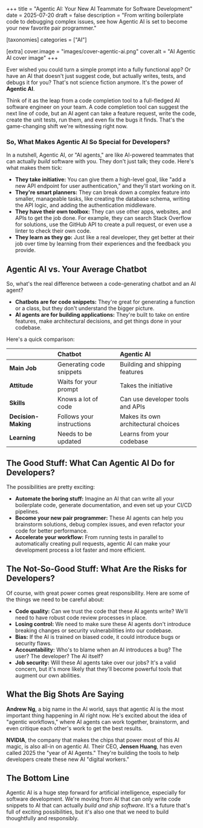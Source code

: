 +++
title = "Agentic AI: Your New AI Teammate for Software Development"
date = 2025-07-20
draft = false
description = "From writing boilerplate code to debugging complex issues, see how Agentic AI is set to become your new favorite pair programmer."

[taxonomies]
categories = ["AI"]

[extra]
cover.image = "images/cover-agentic-ai.png"
cover.alt = "AI Agentic AI cover image"
+++

Ever wished you could turn a simple prompt into a fully functional app? Or have an AI that doesn't just suggest code, but actually writes, tests, and debugs it for you? That's not science fiction anymore. It's the power of **Agentic AI**.

Think of it as the leap from a code completion tool to a full-fledged AI software engineer on your team. A code completion tool can suggest the next line of code, but an AI agent can take a feature request, write the code, create the unit tests, run them, and even fix the bugs it finds. That's the game-changing shift we're witnessing right now.

### So, What Makes Agentic AI So Special for Developers?

In a nutshell, Agentic AI, or "AI agents," are like AI-powered teammates that can actually *build* software with you. They don't just talk; they code. Here's what makes them tick:

*   **They take initiative:** You can give them a high-level goal, like "add a new API endpoint for user authentication," and they'll start working on it.
*   **They're smart planners:** They can break down a complex feature into smaller, manageable tasks, like creating the database schema, writing the API logic, and adding the authentication middleware.
*   **They have their own toolbox:** They can use other apps, websites, and APIs to get the job done. For example, they can search Stack Overflow for solutions, use the GitHub API to create a pull request, or even use a linter to check their own code.
*   **They learn as they go:** Just like a real developer, they get better at their job over time by learning from their experiences and the feedback you provide.

## Agentic AI vs. Your Average Chatbot

So, what's the real difference between a code-generating chatbot and an AI agent?

*   **Chatbots are for code snippets:** They're great for generating a function or a class, but they don't understand the bigger picture.
*   **AI agents are for building applications:** They're built to take on entire features, make architectural decisions, and get things done in your codebase.

Here's a quick comparison:

|  | Chatbot | Agentic AI |
| :--- | :--- | :--- |
| **Main Job** | Generating code snippets | Building and shipping features |
| **Attitude** | Waits for your prompt | Takes the initiative |
| **Skills** | Knows a lot of code | Can use developer tools and APIs |
| **Decision-Making** | Follows your instructions | Makes its own architectural choices |
| **Learning** | Needs to be updated | Learns from your codebase |

## The Good Stuff: What Can Agentic AI Do for Developers?

The possibilities are pretty exciting:

*   **Automate the boring stuff:** Imagine an AI that can write all your boilerplate code, generate documentation, and even set up your CI/CD pipelines.
*   **Become your new pair programmer:** These AI agents can help you brainstorm solutions, debug complex issues, and even refactor your code for better performance.
*   **Accelerate your workflow:** From running tests in parallel to automatically creating pull requests, agentic AI can make your development process a lot faster and more efficient.

## The Not-So-Good Stuff: What Are the Risks for Developers?

Of course, with great power comes great responsibility. Here are some of the things we need to be careful about:

*   **Code quality:** Can we trust the code that these AI agents write? We'll need to have robust code review processes in place.
*   **Losing control:** We need to make sure these AI agents don't introduce breaking changes or security vulnerabilities into our codebase.
*   **Bias:** If the AI is trained on biased code, it could introduce bugs or security flaws.
*   **Accountability:** Who's to blame when an AI introduces a bug? The user? The developer? The AI itself?
*   **Job security:** Will these AI agents take over our jobs? It's a valid concern, but it's more likely that they'll become powerful tools that augment our own abilities.

## What the Big Shots Are Saying

**Andrew Ng**, a big name in the AI world, says that agentic AI is the most important thing happening in AI right now. He's excited about the idea of "agentic workflows," where AI agents can work together, brainstorm, and even critique each other's work to get the best results.

**NVIDIA**, the company that makes the chips that power most of this AI magic, is also all-in on agentic AI. Their CEO, **Jensen Huang**, has even called 2025 the "year of AI Agents." They're building the tools to help developers create these new AI "digital workers."

## The Bottom Line

Agentic AI is a huge step forward for artificial intelligence, especially for software development. We're moving from AI that can only write code snippets to AI that can actually *build and ship software*. It's a future that's full of exciting possibilities, but it's also one that we need to build thoughtfully and responsibly.